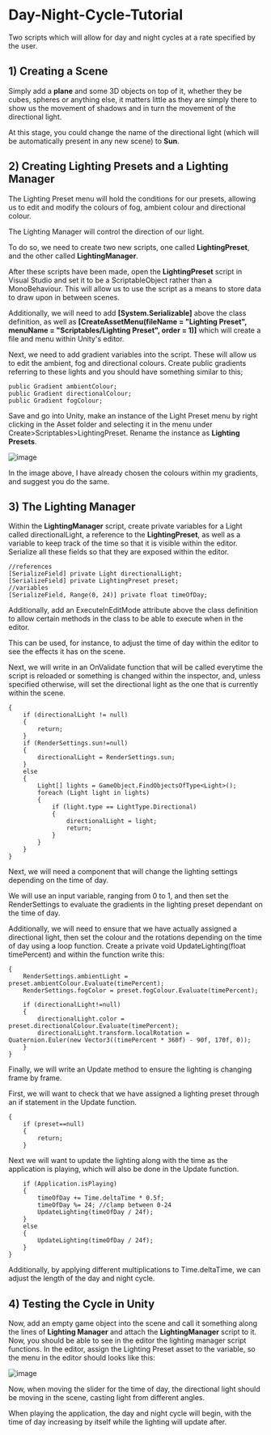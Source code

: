 # Day-Night-Cycle-Tutorial
Two scripts which will allow for day and night cycles at a rate specified by the user.

## 1) Creating a Scene

Simply add a **plane** and some 3D objects on top of it, whether they be cubes, spheres or anything else, it matters little as they are simply there to show us the movement of 
shadows and in turn the movement of the directional light.

At this stage, you could change the name of the directional light (which will be automatically present in any new scene) to **Sun**.

## 2) Creating Lighting Presets and a Lighting Manager

The Lighting Preset menu will hold the conditions for our presets, allowing us to edit and modify the colours of fog, ambient colour and directional colour.

The Lighting Manager will control the direction of our light.

To do so, we need to create two new scripts, one called **LightingPreset**, and the other called **LightingManager**.

After these scripts have been made, open the **LightingPreset** script in Visual Studio and set it to be a ScriptableObject rather than a MonoBehaviour. This will allow us to 
use the script as a means to store data to draw upon in between scenes.

Additionally, we will need to add **[System.Serializable]** above the class definition, as well as **[CreateAssetMenu(fileName = "Lighting Preset", menuName = 
"Scriptables/Lighting Preset", order = 1)]** which will create a file and menu within Unity's editor.

Next, we need to add gradient variables into the script. These will allow us to edit the ambient, fog and directional colours. Create public gradients referring to these lights
and you should have something similar to this;

    public Gradient ambientColour;
    public Gradient directionalColour;
    public Gradient fogColour;

Save and go into Unity, make an instance of the Light Preset menu by right clicking in the Asset folder and selecting it in the menu under Create>Scriptables>LightingPreset.
Rename the instance as **Lighting Presets**.

![image](https://user-images.githubusercontent.com/72862464/139858798-bb1add72-45aa-4fab-affd-62839afb071c.png)

In the image above, I have already chosen the colours within my gradients, and suggest you do the same.

## 3) The Lighting Manager

Within the **LightingManager** script, create private variables for a Light called directionalLight, a reference to the **LightingPreset**, as well as a variable to keep track
of the time so that it is visible within the editor. Serialize all these fields so that they are exposed within the editor.

    //references
    [SerializeField] private Light directionalLight;
    [SerializeField] private LightingPreset preset;
    //variables
    [SerializeField, Range(0, 24)] private float timeOfDay;
    
Additionally, add an ExecuteInEditMode attribute above the class definition to allow certain methods in the class to be able to execute when in the editor.

This can be used, for instance, to adjust the time of day within the editor to see the effects it has on the scene.

Next, we will write in an OnValidate function that will be called everytime the script is reloaded or something is changed within the inspector, and, unless specified otherwise,
will set the directional light as the one that is currently within the scene.


    {
        if (directionalLight != null)
        {
            return;
        }
        if (RenderSettings.sun!=null)
        {
            directionalLight = RenderSettings.sun;
        }
        else
        {
            Light[] lights = GameObject.FindObjectsOfType<Light>();
            foreach (Light light in lights)
            {
                if (light.type == LightType.Directional)
                {
                    directionalLight = light;
                    return;
                }
            }
        }
    }
  
  Next, we will need a component that will change the lighting settings depending on the time of day.
  
  We will use an input variable, ranging from 0 to 1, and then set the RenderSettings to evaluate the gradients in the lighting preset dependant on the time of day.
  
  Additionally, we will need to ensure that we have actually assigned a directional light, then set the colour and the rotations depending on the time of day using a 
  loop function. Create a private void UpdateLighting(float timePercent) and within the function write this:
  
    {
        RenderSettings.ambientLight = preset.ambientColour.Evaluate(timePercent);
        RenderSettings.fogColor = preset.fogColour.Evaluate(timePercent);

        if (directionalLight!=null)
        {
            directionalLight.color = preset.directionalColour.Evaluate(timePercent);
            directionalLight.transform.localRotation = Quaternion.Euler(new Vector3((timePercent * 360f) - 90f, 170f, 0));
        }
    }
  
  Finally, we will write an Update method to ensure the lighting is changing frame by frame.
  
  First, we will want to check that we have assigned a lighting preset through an if statement in the Update function.
  
    {
        if (preset==null)
        {
            return;
        }
  
  Next we will want to update the lighting along with the time as the application is playing, which will also be done in the Update function.
  
        if (Application.isPlaying)
        {
            timeOfDay += Time.deltaTime * 0.5f;
            timeOfDay %= 24; //clamp between 0-24
            UpdateLighting(timeOfDay / 24f);
        }
        else
        {
            UpdateLighting(timeOfDay / 24f);
        }
    }
  
  Additionally, by applying different multiplications to Time.deltaTime, we can adjust the length of the day and night cycle.
  
  ## 4) Testing the Cycle in Unity
  
  Now, add an empty game object into the scene and call it something along the lines of **Lighting Manager** and attach the **LightingManager** script to it. 
  Now, you should be able to see in the editor the lighting manager script functions.
  In the editor, assign the Lighting Preset asset to the variable, so the menu in the editor should looks like this:
    
  ![image](https://user-images.githubusercontent.com/72862464/139858999-2a6d6ca3-a86c-4e9c-a981-13e43ff0d36e.png)

  Now, when moving the slider for the time of day, the directional light should be moving in the scene, casting light from different angles.
  
  When playing the application, the day and night cycle will begin, with the time of day increasing by itself while the lighting will update after.
